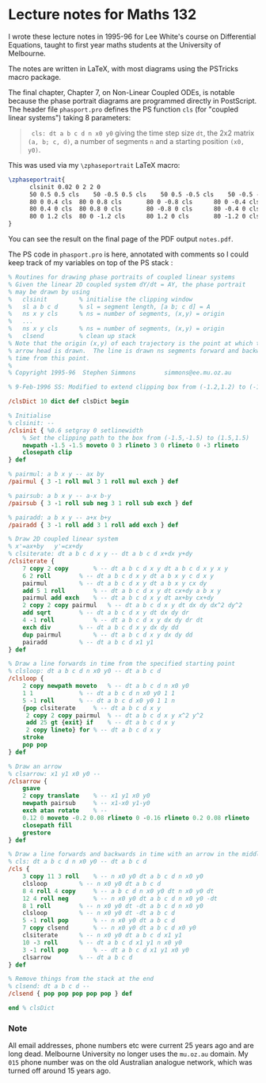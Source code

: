 # Lecture notes for Maths 132

I wrote these lecture notes in 1995-96 for Lee White's course on Differential Equations, taught to first year maths students at the University of Melbourne.

The notes are written in LaTeX, with most diagrams using the PSTricks macro package.

The final chapter, Chapter 7, on Non-Linear Coupled ODEs, is notable because the phase portrait diagrams are programmed directly in PostScript. The header file `phasport.pro` defines the PS function `cls` (for "coupled linear systems") taking 8 parameters:
> ` cls: dt a b c d n x0 y0`
giving the time step size `dt`, the 2x2 matrix `(a, b; c, d)`, a number of segments `n` and a starting position `(x0, y0)`.

This was used via my `\zphaseportrait` LaTeX macro:

```latex
\zphaseportrait{
      clsinit 0.02 0 2 2 0
      50 0.5 0.5 cls    50 -0.5 0.5 cls    50 0.5 -0.5 cls    50 -0.5 -0.5 cls 
      80 0 0.4 cls	80 0 0.8 cls	   80 0 -0.8 cls      80 0 -0.4 cls
      80 0.4 0 cls	80 0.8 0 cls	   80 -0.8 0 cls      80 -0.4 0 cls
      80 0 1.2 cls	80 0 -1.2 cls	   80 1.2 0 cls	      80 -1.2 0 cls}{
}
```

You can see the result on the final page of the PDF output `notes.pdf`.

The PS code in `phasport.pro` is here, annotated with comments so I could keep track of my variables on top of the PS stack :

```postscript
% Routines for drawing phase portraits of coupled linear systems
% Given the linear 2D coupled system dY/dt = AY, the phase portrait
% may be drawn by using
% 	clsinit			% initialise the clipping window
%	sl a b c d		% sl = segment length, [a b; c d] = A
%	ns x y cls		% ns = number of segments, (x,y) = origin
% 	...	
%	ns x y cls		% ns = number of segments, (x,y) = origin
%	clsend			% clean up stack
% Note that the origin (x,y) of each trajectory is the point at which the
% arrow head is drawn.  The line is drawn ns segments forward and backward in 
% time from this point.
%
% Copyright 1995-96  Stephen Simmons		simmons@ee.mu.oz.au

% 9-Feb-1996 SS: Modified to extend clipping box from (-1.2,1.2) to (-1.5,1.5)

/clsDict 10 dict def clsDict begin 

% Initialise
% clsinit: --
/clsinit { %0.6 setgray 0 setlinewidth
	% Set the clipping path to the box from (-1.5,-1.5) to (1.5,1.5)
	newpath -1.5 -1.5 moveto 0 3 rlineto 3 0 rlineto 0 -3 rlineto 
	closepath clip
} def

% pairmul: a b x y -- ax by
/pairmul { 3 -1 roll mul 3 1 roll mul exch } def

% pairsub: a b x y -- a-x b-y
/pairsub { 3 -1 roll sub neg 3 1 roll sub exch } def

% pairadd: a b x y -- a+x b+y
/pairadd { 3 -1 roll add 3 1 roll add exch } def

% Draw 2D coupled linear system 
% x'=ax+by   y'=cx+dy
% clsiterate: dt a b c d x y -- dt a b c d x+dx y+dy
/clsiterate {
	7 copy 2 copy 		% -- dt a b c d x y dt a b c d x y x y 
	6 2 roll		% -- dt a b c d x y dt a b x y c d x y  
	pairmul			% -- dt a b c d x y dt a b x y cx dy
	add 5 1 roll		% -- dt a b c d x y dt cx+dy a b x y  
	pairmul add exch	% -- dt a b c d x y dt ax+by cx+dy
	2 copy 2 copy pairmul	% -- dt a b c d x y dt dx dy dx^2 dy^2
	add sqrt  		% -- dt a b c d x y dt dx dy dr
	4 -1 roll   		% -- dt a b c d x y dx dy dr dt
	exch div   		% -- dt a b c d x y dx dy dd
	dup pairmul  		% -- dt a b c d x y dx dy dd
	pairadd			% -- dt a b c d x1 y1
} def

% Draw a line forwards in time from the specified starting point
% clsloop: dt a b c d n x0 y0 -- dt a b c d 
/clsloop {
	2 copy newpath moveto 	% -- dt a b c d n x0 y0
 	1 1 			% -- dt a b c d n x0 y0 1 1 
	5 -1 roll 		% -- dt a b c d x0 y0 1 1 n
	{pop clsiterate 	% -- dt a b c d x y
	 2 copy 2 copy pairmul  % -- dt a b c d x y x^2 y^2
	 add 25 gt {exit} if    % -- dt a b c d x y
	 2 copy lineto} for	% -- dt a b c d x y
  	stroke
	pop pop
} def

% Draw an arrow 
% clsarrow: x1 y1 x0 y0 -- 
/clsarrow {
	gsave
	2 copy translate	% -- x1 y1 x0 y0
	newpath pairsub		% -- x1-x0 y1-y0
	exch atan rotate	% --
	0.12 0 moveto -0.2 0.08 rlineto 0 -0.16 rlineto 0.2 0.08 rlineto
	closepath fill
	grestore
} def

% Draw a line forwards and backwards in time with an arrow in the middle
% cls: dt a b c d n x0 y0 -- dt a b c d
/cls {
	3 copy 11 3 roll 	% -- n x0 y0 dt a b c d n x0 y0	
	clsloop			% -- n x0 y0 dt a b c d
	8 4 roll 4 copy		% -- a b c d n x0 y0 dt n x0 y0 dt
	12 4 roll neg		% -- n x0 y0 dt a b c d n x0 y0 -dt
	8 1 roll		% -- n x0 y0 dt -dt a b c d n x0 y0
	clsloop			% -- n x0 y0 dt -dt a b c d 
	5 -1 roll pop	 	% -- n x0 y0 dt a b c d 
 	7 copy clsend		% -- n x0 y0 dt a b c d x0 y0
	clsiterate		% -- n x0 y0 dt a b c d x1 y1
	10 -3 roll		% -- dt a b c d x1 y1 n x0 y0
	3 -1 roll pop		% -- dt a b c d x1 y1 x0 y0
	clsarrow		% -- dt a b c d
} def 

% Remove things from the stack at the end
% clsend: dt a b c d --
/clsend { pop pop pop pop pop } def

end % clsDict
```

### Note

All email addresses, phone numbers etc were current 25 years ago and are long dead. Melbourne University no longer uses the `mu.oz.au` domain. My `015` phone number was on the old Australian analogue network, which was turned off around 15 years ago.